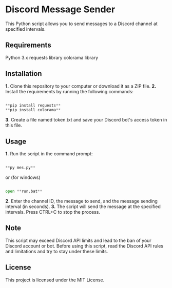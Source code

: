 # Discord Message Sender
This Python script allows you to send messages to a Discord channel at specified intervals.


## Requirements
Python 3.x
requests library
colorama library

## Installation
**1.** Clone this repository to your computer or download it as a ZIP file.
**2.** Install the requirements by running the following commands:

```py

**pip install requests**
**pip install colorama**

```
**3.** Create a file named token.txt and save your Discord bot's access token in this file.

## Usage
**1.** Run the script in the command prompt:

```py

**py mes.py**

```
or (for windows)
```py

open **run.bat**

```


**2.** Enter the channel ID, the message to send, and the message sending interval (in seconds).
**3.** The script will send the message at the specified intervals. Press CTRL+C to stop the process.

## Note
This script may exceed Discord API limits and lead to the ban of your Discord account or bot. Before using this script, read the Discord API rules and limitations and try to stay under these limits.

## License
This project is licensed under the MIT License.
